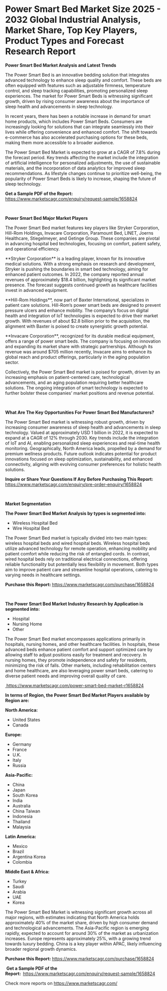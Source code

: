 <p><h1>Power Smart Bed Market Size 2025 - 2032 Global Industrial Analysis, Market Share, Top Key Players, Product Types and Forecast Research Report</h1></p><p><strong>Power Smart Bed Market Analysis and Latest Trends</strong></p>
<p><p>The Power Smart Bed is an innovative bedding solution that integrates advanced technology to enhance sleep quality and comfort. These beds are often equipped with features such as adjustable firmness, temperature control, and sleep tracking capabilities, promoting personalized sleep experiences. The market for Power Smart Beds is witnessing significant growth, driven by rising consumer awareness about the importance of sleep health and advancements in sleep technology.</p><p>In recent years, there has been a notable increase in demand for smart home products, which includes Power Smart Beds. Consumers are increasingly looking for solutions that can integrate seamlessly into their lives while offering convenience and enhanced comfort. The shift towards e-commerce has also accelerated purchasing options for these beds, making them more accessible to a broader audience.</p><p>The Power Smart Bed Market is expected to grow at a CAGR of 7.8% during the forecast period. Key trends affecting the market include the integration of artificial intelligence for personalized adjustments, the use of sustainable materials, and the incorporation of data analytics for improved sleep recommendations. As lifestyle changes continue to prioritize well-being, the popularity of Power Smart Beds is likely to increase, shaping the future of sleep technology.</p></p>
<p><strong>Get a Sample PDF of the Report:&nbsp;</strong> <a href="https://www.marketscagr.com/enquiry/request-sample/1658824?utm_campaign=3169&utm_medium=2&utm_source=Github&utm_content=ia&utm_term=23032025&utm_id=power-smart-bed">https://www.marketscagr.com/enquiry/request-sample/1658824</a></p>
<p>&nbsp;</p>
<p><strong>Power Smart Bed Major Market Players</strong></p>
<p><p>The Power Smart Bed market features key players like Stryker Corporation, Hill-Rom Holdings, Invacare Corporation, Paramount Bed, LINET, Joerns Healthcare, Stiegelmeyer, and Getinge Group. These companies are pivotal in advancing hospital bed technologies, focusing on comfort, patient safety, and operational efficiency.</p><p>**Stryker Corporation** is a leading player, known for its innovative medical solutions. With a strong emphasis on research and development, Stryker is pushing the boundaries in smart bed technology, aiming for enhanced patient outcomes. In 2022, the company reported annual revenues of approximately $18.4 billion, highlighting its significant market presence. The forecast suggests continued growth as healthcare facilities invest in advanced equipment.</p><p>**Hill-Rom Holdings**, now part of Baxter International, specializes in patient care solutions. Hill-Rom’s power smart beds are designed to prevent pressure ulcers and enhance mobility. The company’s focus on digital health and integration of IoT technologies is expected to drive their market growth. With revenues of about $2.8 billion prior to the acquisition, the alignment with Baxter is poised to create synergistic growth potential.</p><p>**Invacare Corporation**, recognized for its durable medical equipment, offers a range of power smart beds. The company is focusing on innovation and expanding its market share with strategic partnerships. Although its revenue was around $705 million recently, Invacare aims to enhance its global reach and product offerings, particularly in the aging population sector.</p><p>Collectively, the Power Smart Bed market is poised for growth, driven by an increasing emphasis on patient-centered care, technological advancements, and an aging population requiring better healthcare solutions. The ongoing integration of smart technology is expected to further bolster these companies’ market positions and revenue potential.</p></p>
<p>&nbsp;</p>
<p><strong>What Are The Key Opportunities For Power Smart Bed Manufacturers?</strong></p>
<p><p>The Power Smart Bed market is witnessing robust growth, driven by increasing consumer awareness of sleep health and advancements in sleep technology. Valued at approximately USD 1 billion in 2022, it is expected to expand at a CAGR of 12% through 2030. Key trends include the integration of IoT and AI, enabling personalized sleep experiences and real-time health monitoring. Geographically, North America leads, propelled by a demand for premium wellness products. Future outlook indicates potential for product innovations focused on sleep optimization, sustainability, and enhanced connectivity, aligning with evolving consumer preferences for holistic health solutions.</p></p>
<p><strong>Inquire or Share Your Questions If Any Before Purchasing This Report:</strong> <a href="https://www.marketscagr.com/enquiry/pre-order-enquiry/1658824?utm_campaign=3169&utm_medium=2&utm_source=Github&utm_content=ia&utm_term=23032025&utm_id=power-smart-bed">https://www.marketscagr.com/enquiry/pre-order-enquiry/1658824</a></p>
<p>&nbsp;</p>
<p><strong>Market Segmentation</strong></p>
<p><strong>The Power Smart Bed Market Analysis by types is segmented into:</strong></p>
<p><ul><li>Wireless Hospital Bed</li><li>Wire Hospital Bed</li></ul></p>
<p><p>The Power Smart Bed market is typically divided into two main types: wireless hospital beds and wired hospital beds. Wireless hospital beds utilize advanced technology for remote operation, enhancing mobility and patient comfort while reducing the risk of entangled cords. In contrast, wired hospital beds rely on traditional electrical connections, offering reliable functionality but potentially less flexibility in movement. Both types aim to improve patient care and streamline hospital operations, catering to varying needs in healthcare settings.</p></p>
<p><strong>Purchase this Report:&nbsp;</strong><a href="https://www.marketscagr.com/purchase/1658824?utm_campaign=3169&utm_medium=2&utm_source=Github&utm_content=ia&utm_term=23032025&utm_id=power-smart-bed">https://www.marketscagr.com/purchase/1658824</a></p>
<p>&nbsp;</p>
<p><strong>The Power Smart Bed Market Industry Research by Application is segmented into:</strong></p>
<p><ul><li>Hospital</li><li>Nursing Home</li><li>Other</li></ul></p>
<p><p>The Power Smart Bed market encompasses applications primarily in hospitals, nursing homes, and other healthcare facilities. In hospitals, these advanced beds enhance patient comfort and support optimized care by allowing staff to adjust positions easily for treatment and recovery. In nursing homes, they promote independence and safety for residents, minimizing the risk of falls. Other markets, including rehabilitation centers and home healthcare, are also leveraging power smart beds, catering to diverse patient needs and improving overall quality of care.</p></p>
<p><a href="https://www.marketscagr.com/power-smart-bed-market-r1658824?utm_campaign=3169&utm_medium=2&utm_source=Github&utm_content=ia&utm_term=23032025&utm_id=power-smart-bed">&nbsp;https://www.marketscagr.com/power-smart-bed-market-r1658824</a></p>
<p><strong>In terms of Region, the Power Smart Bed Market Players available by Region are:</strong></p>
<p>
    <p> <strong> North America: </strong>
        <ul>
            <li>United States</li>
            <li>Canada</li>
        </ul>
        </p> 
    <p> <strong> Europe: </strong>
        <ul>
            <li>Germany</li>
            <li>France</li>
            <li>U.K.</li>
            <li>Italy</li>
            <li>Russia</li>
        </ul>
        </p> 
    <p> <strong> Asia-Pacific: </strong>
        <ul>
            <li>China</li>
            <li>Japan</li>
            <li>South Korea</li>
            <li>India</li>
            <li>Australia</li>
            <li>China Taiwan</li>
            <li>Indonesia</li>
            <li>Thailand</li>
            <li>Malaysia</li>
        </ul>
        </p> 
    <p> <strong> Latin America: </strong>
        <ul>
            <li>Mexico</li>
            <li>Brazil</li>
            <li>Argentina Korea</li>
            <li>Colombia</li>
        </ul>
        </p> 
    <p> <strong> Middle East & Africa: </strong>
        <ul>
            <li>Turkey</li>
            <li>Saudi</li>
            <li>Arabia</li>
            <li>UAE</li>
            <li>Korea</li>
        </ul>
    </p>
    </p>
<p><p>The Power Smart Bed Market is witnessing significant growth across all major regions, with estimates indicating that North America holds approximately 40% of the market share, driven by high consumer demand and technological advancements. The Asia-Pacific region is emerging rapidly, expected to account for around 30% of the market as urbanization increases. Europe represents approximately 25%, with a growing trend towards luxury bedding. China is a key player within APAC, likely influencing broader regional growth dynamics.</p></p>
<p><strong>Purchase this Report: </strong><a href="https://www.marketscagr.com/purchase/1658824?utm_campaign=3169&utm_medium=2&utm_source=Github&utm_content=ia&utm_term=23032025&utm_id=power-smart-bed">https://www.marketscagr.com/purchase/1658824</a></p>
<p>&nbsp;<strong>Get a Sample PDF of the Report:&nbsp;&nbsp;</strong><a href="https://www.marketscagr.com/enquiry/request-sample/1658824?utm_campaign=3169&utm_medium=2&utm_source=Github&utm_content=ia&utm_term=23032025&utm_id=power-smart-bed">https://www.marketscagr.com/enquiry/request-sample/1658824</a></p>
<p><strong></strong></p>
<p>Check more reports on <a href="https://www.marketscagr.com/?utm_campaign=3169&utm_medium=2&utm_source=Github&utm_content=ia&utm_term=23032025&utm_id=power-smart-bed">https://www.marketscagr.com/</a></p>